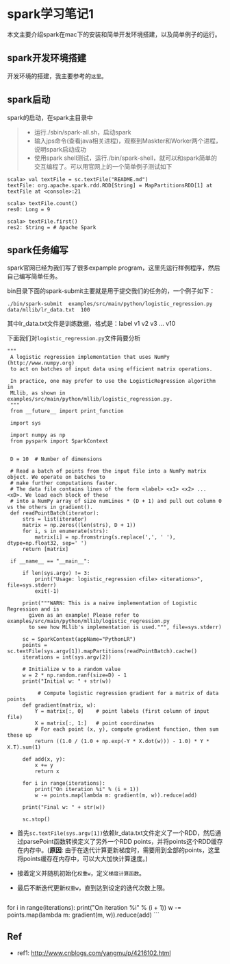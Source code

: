 # spark学习笔记1


本文主要介绍spark在mac下的安装和简单开发环境搭建，以及简单例子的运行。


## spark开发环境搭建
开发环境的搭建，我主要参考的`这里`。

## spark启动

spark的启动，在spark主目录中
>* 运行./sbin/spark-all.sh，启动spark
>* 输入jps命令(查看java相关进程)，观察到Maskter和Worker两个进程，说明spark启动成功
>* 使用spark shell测试，运行./bin/spark-shell，就可以和spark简单的交互编程了。可以用官网上的一个简单例子测试如下

```
scala> val textFile = sc.textFile("README.md")
textFile: org.apache.spark.rdd.RDD[String] = MapPartitionsRDD[1] at textFile at <console>:21

scala> textFile.count()
res0: Long = 9

scala> textFile.first()
res2: String = # Apache Spark
```
## spark任务编写
spark官网已经为我们写了很多expample program，这里先运行样例程序，然后自己编写简单任务。

bin目录下面的spark-submit主要就是用于提交我们的任务的，一个例子如下：

```
./bin/spark-submit  examples/src/main/python/logistic_regression.py  data/mllib/lr_data.txt  100
```
其中lr_data.txt文件是训练数据，格式是：label v1 v2 v3 ... v10

下面我们对`logistic_regression.py`文件简要分析

```
"""
 A logistic regression implementation that uses NumPy (http://www.numpy.org)
 to act on batches of input data using efficient matrix operations.
 
 In practice, one may prefer to use the LogisticRegression algorithm in
 MLlib, as shown in examples/src/main/python/mllib/logistic_regression.py.
 """
 from __future__ import print_function
 
 import sys
 
 import numpy as np
 from pyspark import SparkContext
 
 
 D = 10  # Number of dimensions
 
 # Read a batch of points from the input file into a NumPy matrix object. We operate on batches to
 # make further computations faster.
 # The data file contains lines of the form <label> <x1> <x2> ... <xD>. We load each block of these
 # into a NumPy array of size numLines * (D + 1) and pull out column 0 vs the others in gradient().
 def readPointBatch(iterator):
     strs = list(iterator)
     matrix = np.zeros((len(strs), D + 1))
     for i, s in enumerate(strs):
         matrix[i] = np.fromstring(s.replace(',', ' '), dtype=np.float32, sep=' ')
     return [matrix]

 if __name__ == "__main__":
 
     if len(sys.argv) != 3:
         print("Usage: logistic_regression <file> <iterations>", file=sys.stderr)
         exit(-1)
 
     print("""WARN: This is a naive implementation of Logistic Regression and is
       given as an example! Please refer to examples/src/main/python/mllib/logistic_regression.py
       to see how MLlib's implementation is used.""", file=sys.stderr)
 
     sc = SparkContext(appName="PythonLR")
     points = sc.textFile(sys.argv[1]).mapPartitions(readPointBatch).cache()
     iterations = int(sys.argv[2])
 
     # Initialize w to a random value
     w = 2 * np.random.ranf(size=D) - 1
     print("Initial w: " + str(w))
     
          # Compute logistic regression gradient for a matrix of data points
     def gradient(matrix, w):
         Y = matrix[:, 0]    # point labels (first column of input file)
         X = matrix[:, 1:]   # point coordinates
         # For each point (x, y), compute gradient function, then sum these up
         return ((1.0 / (1.0 + np.exp(-Y * X.dot(w))) - 1.0) * Y * X.T).sum(1)
 
     def add(x, y):
         x += y
         return x
 
     for i in range(iterations):
         print("On iteration %i" % (i + 1))
         w -= points.map(lambda m: gradient(m, w)).reduce(add)
 
     print("Final w: " + str(w))
 
     sc.stop()
```

* 首先`sc.textFile(sys.argv[1])`依赖lr_data.txt文件定义了一个RDD，然后通过parsePoint函数转换定义了另外一个RDD points，并将points这个RDD缓存在内存中。(**原因**: 由于在迭代计算更新梯度时，需要用到全部的points，这里将points缓存在内存中，可以大大加快计算速度。)

* 接着定义并随机初始化`权重w`，定义`梯度计算函数`。

* 最后不断迭代更新`权重w`，直到达到设定的迭代次数上限。

	```
for i in range(iterations):
	print("On iteration %i" % (i + 1))
	w -= points.map(lambda m: gradient(m, w)).reduce(add)
	```


## Ref
* ref1: http://www.cnblogs.com/yangmu/p/4216102.html



